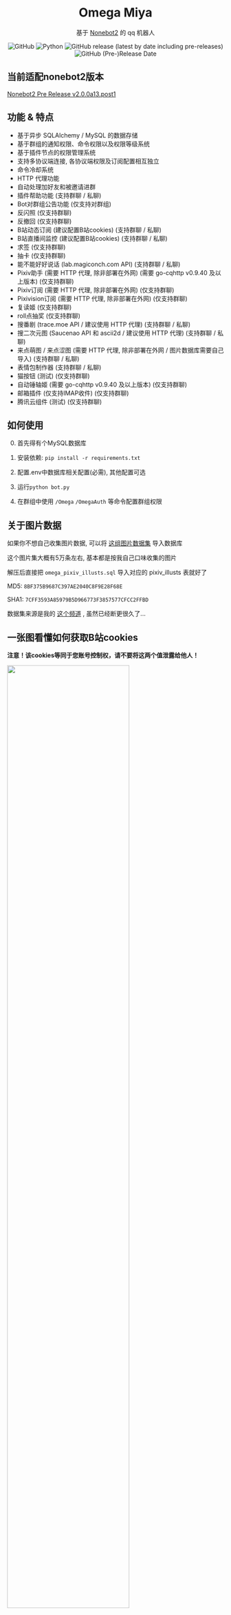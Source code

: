 <div align="center">

# Omega Miya

基于 [Nonebot2](https://github.com/nonebot/nonebot2) 的 qq 机器人

![GitHub](https://img.shields.io/github/license/Ailitonia/omega-miya)
![Python](https://img.shields.io/badge/Python-3.8+-blue)
![GitHub release (latest by date including pre-releases)](https://img.shields.io/github/v/release/Ailitonia/omega-miya?include_prereleases)
![GitHub (Pre-)Release Date](https://img.shields.io/github/release-date-pre/Ailitonia/omega-miya)

</div>

## 当前适配nonebot2版本

[Nonebot2 Pre Release v2.0.0a13.post1](https://github.com/nonebot/nonebot2/releases/tag/v2.0.0a13.post1)

## 功能 & 特点

- 基于异步 SQLAlchemy / MySQL 的数据存储
- 基于群组的通知权限、命令权限以及权限等级系统
- 基于插件节点的权限管理系统
- 支持多协议端连接, 各协议端权限及订阅配置相互独立
- 命令冷却系统
- HTTP 代理功能
- 自动处理加好友和被邀请进群
- 插件帮助功能 (支持群聊 / 私聊)
- Bot对群组公告功能 (仅支持对群组)
- 反闪照 (仅支持群聊)
- 反撤回 (仅支持群聊)
- B站动态订阅 (建议配置B站cookies) (支持群聊 / 私聊)
- B站直播间监控 (建议配置B站cookies) (支持群聊 / 私聊)
- 求签 (仅支持群聊)
- 抽卡 (仅支持群聊)
- 能不能好好说话 (lab.magiconch.com API) (支持群聊 / 私聊)
- Pixiv助手 (需要 HTTP 代理, 除非部署在外网) (需要 go-cqhttp v0.9.40 及以上版本) (仅支持群聊)
- Pixiv订阅 (需要 HTTP 代理, 除非部署在外网) (仅支持群聊)
- Pixivision订阅 (需要 HTTP 代理, 除非部署在外网) (仅支持群聊)
- 复读姬 (仅支持群聊)
- roll点抽奖 (仅支持群聊)
- 搜番剧 (trace.moe API / 建议使用 HTTP 代理) (支持群聊 / 私聊)
- 搜二次元图 (Saucenao API 和 ascii2d / 建议使用 HTTP 代理) (支持群聊 / 私聊)
- 来点萌图 / 来点涩图 (需要 HTTP 代理, 除非部署在外网 / 图片数据库需要自己导入) (支持群聊 / 私聊)
- 表情包制作器 (支持群聊 / 私聊)
- 猫按钮 (测试) (仅支持群聊)
- 自动锤轴姬 (需要 go-cqhttp v0.9.40 及以上版本) (仅支持群聊)
- 邮箱插件 (仅支持IMAP收件) (仅支持群聊)
- 腾讯云组件 (测试) (仅支持群聊)

## 如何使用

0. 首先得有个MySQL数据库

1. 安装依赖: `pip install -r requirements.txt`

2. 配置.env中数据库相关配置(必需), 其他配置可选

3. 运行`python bot.py`

4. 在群组中使用 `/Omega` `/OmegaAuth` 等命令配置群组权限

## 关于图片数据

如果你不想自己收集图片数据, 可以将
[这组图片数据集](https://github.com/Ailitonia/omega-miya/raw/main/archive_data/db_pixiv.7z)
导入数据库

这个图片集大概有5万条左右, 基本都是按我自己口味收集的图片

解压后直接把 `omega_pixiv_illusts.sql` 导入对应的 pixiv_illusts 表就好了

MD5: `8BF375B9687C397AE2040C8F9E28F68E`

SHA1: `7CFF3593A85979B5D966773F3857577CFCC2FFBD`

数据集来源是我的
[这个频道](https://t.me/amoeloli)
, 虽然已经断更很久了...

## 一张图看懂如何获取B站cookies

**注意！该cookies等同于您账号控制权，请不要将这两个值泄露给他人！**

<img src="https://raw.githubusercontent.com/Ailitonia/omega-miya/main/docs/img/how_to_get_bilibili_cookies.png" width="75%">

**注意！该cookies等同于您账号控制权，请不要将这两个值泄露给他人！**

## 特别感谢

- [Nonebot2](https://github.com/nonebot/nonebot2)
- [go-cqhttp](https://github.com/Mrs4s/go-cqhttp)
- [OneBot](https://github.com/howmanybots/onebot)
- [ZhouShen_Hime](https://github.com/HakuRemu/ZhouShen_Hime)


## 说点题外话

Omega_miya 的设计思路显然与 Nonebot 插件间应该尽可能解耦的设计思路相悖。

当然这和 Omega_miya 最初的用途有关，她本来是用来督促字幕组~~摸鱼~~干活的，并且一开始设计的时候继承了初代~~真正零号 Omega_miya~~ 的数据库以及设计思路，所以 Omega_miya 的插件体系是强耦合的，后来随着功能迭代，也就改不过来了。

因此，对于 Omega_miya 这个项目，我想她可能并不是可以直接拿来就用的，因为她的设计本身就有局限性，这里大概是可以提供某些插件功能上的思路，希望能给其他的开发者带来一些帮助。

欢迎来提各种issue~
